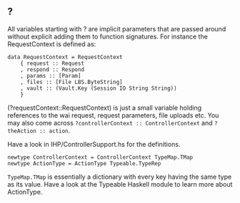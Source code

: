  ?
---
All variables starting with ? are implicit parameters that are 
passed around without explicit adding them to function signatures. For instance the 
RequestContext is defined as:

```
data RequestContext = RequestContext
    { request :: Request
    , respond :: Respond
    , params :: [Param]
    , files :: [File LBS.ByteString]
    , vault :: (Vault.Key (Session IO String String))
    }
```


(?requestContext::RequestContext) is just a small variable holding references 
to the wai request, request parameters, file uploads etc.
You may also come across `?controllerContext :: ControllerContext`
and `?theAction :: action`.

Have a look in IHP/ControllerSupport.hs for the definitions.

```
newtype ControllerContext = ControllerContext TypeMap.TMap
newtype ActionType = ActionType Typeable.TypeRep
```

`TypeMap.TMap` is essentially a dictionary with every key 
having the same type as its value. Have a look at the
Typeable Haskell module to learn more about ActionType.
